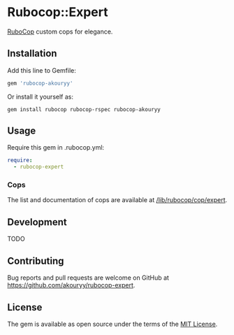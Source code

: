 # Rubocop::Expert

[RuboCop](https://github.com/rubocop-hq/rubocop/) custom cops for elegance.

## Installation

Add this line to Gemfile:

```ruby
gem 'rubocop-akouryy'
```

Or install it yourself as:

```
gem install rubocop rubocop-rspec rubocop-akouryy
```

## Usage

Require this gem in .rubocop.yml:

```yaml
require:
  - rubocop-expert
```

### Cops

The list and documentation of cops are available at
[/lib/rubocop/cop/expert](https://github.com/akouryy/rubocop-expert/tree/master/lib/rubocop/cop/expert).

## Development

TODO

## Contributing

Bug reports and pull requests are welcome on GitHub at https://github.com/akouryy/rubocop-expert.

## License

The gem is available as open source under the terms of the [MIT License](https://opensource.org/licenses/MIT).
